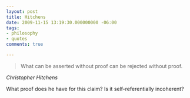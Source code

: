 ```yaml
---
layout: post
title: Hitchens
date: 2009-11-15 13:19:30.000000000 -06:00
tags:
- philosophy
- quotes 
comments: true

---
```

<blockquote>What can be asserted without proof can be rejected without proof.</p></blockquote>
<div class="attribution">
<p><em>Christopher Hitchens</em></p>
<p>What proof does he have for this claim? Is it self-referentially incoherent?</p>
</div>
